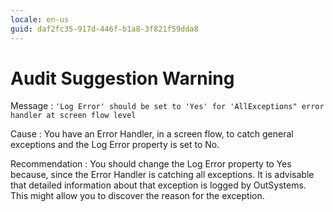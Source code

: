 ```yaml
---
locale: en-us
guid: daf2fc35-917d-446f-b1a8-3f821f59dda8
---
```


# Audit Suggestion Warning

Message
:   `'Log Error' should be set to 'Yes' for 'AllExceptions" error handler at screen flow level`

Cause
:   You have an Error Handler, in a screen flow, to catch general exceptions and the Log Error property is set to No.

Recommendation
:   You should change the Log Error property to Yes because, since the Error Handler is catching all exceptions. It is advisable that detailed information about that exception is logged by OutSystems. This might allow you to discover the reason for the exception.
